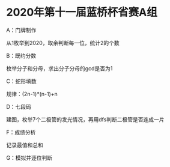 # 2020年第十一届蓝桥杯省赛A组

A：门牌制作

从1枚举到2020，取余判断每一位，统计2的个数

B：既约分数

枚举分子和分母，求出分子分母的gcd是否为1

C：蛇形填数

规律：(2n-1)*(n-1)+n 

D：七段码

建图，枚举7个二极管的发光情况，再用dfs判断二极管是否连成一片

F：成绩分析

记录最值和总和

G：模拟并逐位判断
